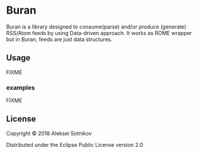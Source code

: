 # Buran

Buran is a library designed to consume(parse) and/or produce (generate) RSS/Atom feeds by using Data-driven approach.
It works as ROME wrapper but in Buran, feeds are just data structures. 

## Usage

FIXME

### examples

FIXME

## License

Copyright © 2018 Aleksei Sotnikov

Distributed under the Eclipse Public License version 2.0
